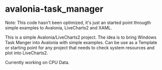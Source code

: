 # avalonia-task_manager
Note:
This code hasn't been optimized, it's just an started point througth 
simple examples to Avalonia, LiveCharts2 and XAML.

This is a simple Avalonia/LiveCharts2 project.
The idea is to bring Windows Task Manger into Avalonia with simple examples.
Can be use as a Template or starting point for any project that needs to check system resources and plot into LiveCharts2.

Currently working on CPU Data.
